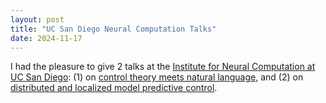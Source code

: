 ```yaml
---
layout: post
title: "UC San Diego Neural Computation Talks"
date: 2024-11-17
---
```


I had the pleasure to give 2 talks at the [Institute for Neural Computation at UC San Diego](https://inc.ucsd.edu/index.php): (1) on [control theory meets natural language](https://youtube.com/watch?v=example1), and (2) on [distributed and localized model predictive control](https://youtube.com/watch?v=example2).
